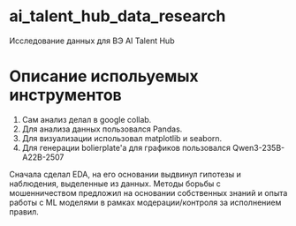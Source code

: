 # ai_talent_hub_data_research
Исследование данных для ВЭ AI Talent Hub

# Описание испольуемых инструментов

1. Сам анализ делал в google collab.
1. Для анализа данных пользовался Pandas.
2. Для визуализации использовал matplotlib и seaborn.
3. Для генерации bolierplate'а для графиков пользовался Qwen3-235B-A22B-2507

Сначала сделал EDA, на его основании выдвинул гипотезы и наблюдения, выделенные из данных.
Методы борьбы с мошенничеством предложил на основании собственных знаний и опыта работы с ML моделями в рамках модерации/контроля за исполнением правил.
